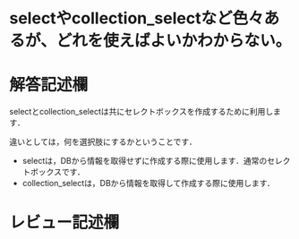# selectやcollection_selectなど色々あるが、どれを使えばよいかわからない。
# 解答記述欄

selectとcollection_selectは共にセレクトボックスを作成するために利用します．

違いとしては，何を選択肢にするかということです．
- selectは，DBから情報を取得せずに作成する際に使用します．通常のセレクトボックスです．
- collection_selectは，DBから情報を取得して作成する際に使用します．





# レビュー記述欄
